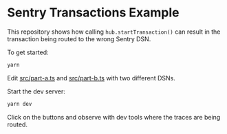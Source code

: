 # Sentry Transactions Example

This repository shows how calling `hub.startTransaction()` can result in the
transaction being routed to the wrong Sentry DSN.

To get started:

```bash
yarn
```

Edit [src/part-a.ts](src/part-a.ts) and [src/part-b.ts](src/part-b.ts) with two
different DSNs.

Start the dev server:

```bash
yarn dev
```

Click on the buttons and observe with dev tools where the traces are being
routed.
